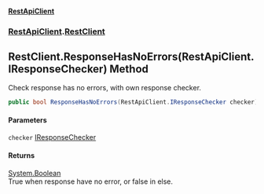 #### [RestApiClient](./index.md 'index')
### [RestApiClient](./RestApiClient.md 'RestApiClient').[RestClient](./RestApiClient-RestClient.md 'RestApiClient.RestClient')
## RestClient.ResponseHasNoErrors(RestApiClient.IResponseChecker) Method
Check response has no errors, with own response checker.  
```csharp
public bool ResponseHasNoErrors(RestApiClient.IResponseChecker checker);
```
#### Parameters
<a name='RestApiClient-RestClient-ResponseHasNoErrors(RestApiClient-IResponseChecker)-checker'></a>
`checker` [IResponseChecker](./RestApiClient-IResponseChecker.md 'RestApiClient.IResponseChecker')  
  
#### Returns
[System.Boolean](https://docs.microsoft.com/en-us/dotnet/api/System.Boolean 'System.Boolean')  
True when response have no error, or false in else.  
